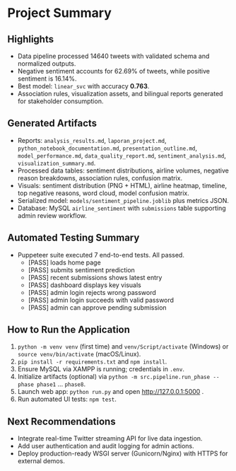# Project Summary

## Highlights
- Data pipeline processed 14640 tweets with validated schema and normalized outputs.
- Negative sentiment accounts for 62.69% of tweets, while positive sentiment is 16.14%.
- Best model: `linear_svc` with accuracy **0.763**.
- Association rules, visualization assets, and bilingual reports generated for stakeholder consumption.

## Generated Artifacts
- Reports: `analysis_results.md`, `laporan_project.md`, `python_notebook_documentation.md`, `presentation_outline.md`, `model_performance.md`, `data_quality_report.md`, `sentiment_analysis.md`, `visualization_summary.md`.
- Processed data tables: sentiment distributions, airline volumes, negative reason breakdowns, association rules, confusion matrix.
- Visuals: sentiment distribution (PNG + HTML), airline heatmap, timeline, top negative reasons, word cloud, model confusion matrix.
- Serialized model: `models/sentiment_pipeline.joblib` plus metrics JSON.
- Database: MySQL `airline_sentiment` with `submissions` table supporting admin review workflow.

## Automated Testing Summary
- Puppeteer suite executed 7 end-to-end tests. All passed.
  - [PASS] loads home page
  - [PASS] submits sentiment prediction
  - [PASS] recent submissions shows latest entry
  - [PASS] dashboard displays key visuals
  - [PASS] admin login rejects wrong password
  - [PASS] admin login succeeds with valid password
  - [PASS] admin can approve pending submission

## How to Run the Application
1. `python -m venv venv` (first time) and `venv/Script/activate` (Windows) or `source venv/bin/activate` (macOS/Linux).
2. `pip install -r requirements.txt` and `npm install`.
3. Ensure MySQL via XAMPP is running; credentials in `.env`.
4. Initialize artifacts (optional) via `python -m src.pipeline.run_phase --phase phase1` ... `phase8`.
5. Launch web app: `python run.py` and open http://127.0.0.1:5000 .
6. Run automated UI tests: `npm test`.

## Next Recommendations
- Integrate real-time Twitter streaming API for live data ingestion.
- Add user authentication and audit logging for admin actions.
- Deploy production-ready WSGI server (Gunicorn/Nginx) with HTTPS for external demos.